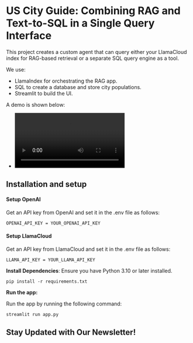 # US City Guide: Combining RAG and Text-to-SQL in a Single Query Interface

This project creates a custom agent that can query either your LlamaCloud index for RAG-based retrieval or a separate SQL query engine as a tool. 

We use:
* LlamaIndex for orchestrating the RAG app.
* SQL to create a database and store city populations.
* Streamlit to build the UI.

A demo is shown below:
- <video controls src="https://github.com/hadenpell/ai-engineering-hub/blob/dailydoseds/llamacloud_sql_router_ddds/demo.mp4" title="demo.mp4"></video>

## Installation and setup

#### Setup OpenAI
Get an API key from OpenAI and set it in the .env file as follows:
```
OPENAI_API_KEY = YOUR_OPENAI_API_KEY
```

#### Setup LlamaCloud 
Get an API key from LlamaCloud and set it in the .env file as follows:
```
LLAMA_API_KEY = YOUR_LLAMA_API_KEY
```

<b>Install Dependencies</b>: Ensure you have Python 3.10 or later installed.

```
pip install -r requirements.txt
```
 
<b>Run the app:</b>

Run the app by running the following command:
```
streamlit run app.py
```

## Stay Updated with Our Newsletter!